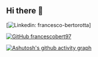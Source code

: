 ## Hi there 👋
 

[![Linkedin: francesco-bertorotta](https://img.shields.io/badge/-francesco-bertorotta-blue?style=flat-square&logo=Linkedin&logoColor=white&link=https://www.linkedin.com/in/francesco-bertorotta/)]

[![GitHub francescobert97](https://img.shields.io/github/followers/francescobert97?label=follow&style=social)](https://github.com/francescobert97) 

 

[![Ashutosh's github activity graph](https://github-readme-activity-graph.cyclic.app/graph?username=francescobert97&theme=github-compact)](https://github.com/ashutosh00710/github-readme-activity-graph)
<!--
**francescobert97/francescobert97** is a ✨ _special_ ✨ repository because its `README.md` (this file) appears on your GitHub profile.

Here are some ideas to get you started:

- 🔭 I’m currently working on ...
- 🌱 I’m currently learning ...
- 👯 I’m looking to collaborate on ...
- 🤔 I’m looking for help with ...
- 💬 Ask me about ...
- 📫 How to reach me: ...
- 😄 Pronouns: ...
- ⚡ Fun fact: ...
-->
